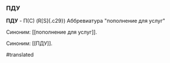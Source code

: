 ### ПДУ

**ПДУ** - П(С) (R[S]{.c29}) Аббревиатура "пополнение для услуг"

Синоним: [[пополнение для услуг]].

Синоним: [[ПДУ]].

#translated
